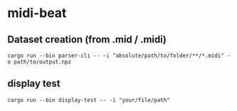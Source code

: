 # midi-beat


## Dataset creation (from .mid / .midi)

`cargo run --bin parser-cli -- -i "absolute/path/to/folder/**/*.midi" -o path/to/output.npz`

## display test

`cargo run --bin display-test -- -i "your/file/path"`
 
